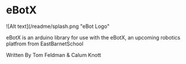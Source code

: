 eBotX
=====

![Alt text](/readme/splash.png "eBot Logo"

eBotX is an arduino library for use with the eBotX, an upcoming robotics platfrom from EastBarnetSchool

Written By Tom Feldman & Calum Knott

